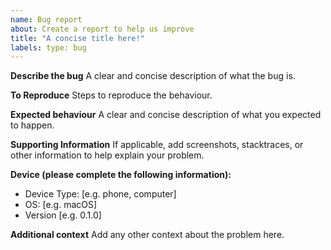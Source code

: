 ```yaml
---
name: Bug report
about: Create a report to help us improve
title: "A concise title here!"
labels: type: bug
---
```


**Describe the bug**
A clear and concise description of what the bug is.

**To Reproduce**
Steps to reproduce the behaviour.

**Expected behaviour**
A clear and concise description of what you expected to happen.

**Supporting Information**
If applicable, add screenshots, stacktraces, or other information to help explain your problem.

**Device (please complete the following information):**

- Device Type: [e.g. phone, computer]
- OS: [e.g. macOS]
- Version [e.g. 0.1.0]

**Additional context**
Add any other context about the problem here.
